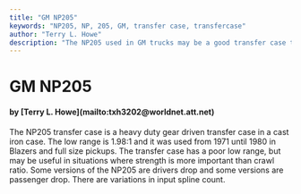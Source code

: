 ```yaml
---
title: "GM NP205"
keywords: "NP205, NP, 205, GM, transfer case, transfercase"
author: "Terry L. Howe"
description: "The NP205 used in GM trucks may be a good transfer case to swap into your Jeep vehicle.  It has a power low range, but exceptional strength."
---
```


# GM NP205
<H4>by [Terry L. Howe](mailto:txh3202@worldnet.att.net)</H4>
The NP205 transfer case is a heavy duty gear driven transfer case in a
cast iron case.  The low range is 1.98:1 and it was used from 1971
until 1980 in Blazers and full size pickups.  The transfer case has
a poor low range, but may be useful in situations where strength
is more important than crawl ratio.
Some versions of the NP205 are drivers drop and some versions are
passenger drop.  There are variations in input spline count.